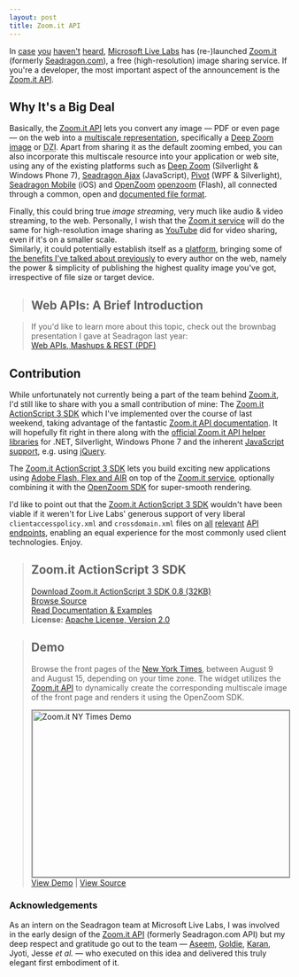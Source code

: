 ```yaml
---
layout: post
title: Zoom.it API
---
```

In [case][1] [you][2] [haven't][3] [heard][4], [Microsoft Live Labs][livelabs]
has (re-)launched [Zoom.it][] (formerly [Seadragon.com][seadragon]), a
free (high-resolution) image sharing service. If you're a developer, the most
important aspect of the announcement is the [Zoom.it API][zoomit-api].


## Why It's a Big Deal

Basically, the [Zoom.it API][zoomit-api] lets you convert any image — PDF or
even page — on the web into a [multiscale representation][idz-1], specifically
a [Deep&nbsp;Zoom image][dz-spec] or <acronym title="Deep Zoom Image">DZI</acronym>.
Apart from sharing it as the default zooming embed, you can also incorporate
this multiscale resource into your application or web site, using any of the
existing platforms such as [Deep Zoom][deep-zoom] (Silverlight & Windows&nbsp;Phone&nbsp;7),
[Seadragon&nbsp;Ajax][seadragon-ajax] (JavaScript), [Pivot][pivot] (WPF &
Silverlight), [Seadragon&nbsp;Mobile][seadragon-mobile] (iOS) and [OpenZoom]
[openzoom] (Flash), all connected through a common, open and
[documented file format][dz-spec].

Finally, this could bring true *image streaming*, very much like audio & video
streaming, to the web. Personally, I wish that the [Zoom.it service][zoomit-api]
will do the same for high-resolution image sharing as [YouTube][yt-rick-roll]
did for video sharing, even if it's on a smaller scale.<br/>
Similarly, it could potentially establish itself as a [platform][tc-yt-platform],
bringing some of [the benefits I've talked about previously][imsir] to every
author on the web, namely the power & simplicity of publishing the highest
quality image you've got, irrespective of file size or target device.

> ## Web APIs: A Brief Introduction

> If you'd like to learn more about this topic, check out the brownbag presentation
> I gave at Seadragon last year:<br/>
> [Web APIs, Mashups & REST (PDF)][web-apis]


## Contribution
While unfortunately not currently being a part of the team behind [Zoom.it][],
I'd still like to share with you a small contribution of mine:
The [Zoom.it ActionScript 3 SDK][zoomit-as3-sdk] which I've implemented over
the course of last weekend, taking advantage of the fantastic
[Zoom.it API documentation][zoomit-api-docs]. It will hopefully fit right in
there along with the [official Zoom.it API helper libraries][zoomit-api-libs]
for .NET, Silverlight, Windows Phone 7 and the inherent
[JavaScript support][zoomit-api-js], e.g. using [jQuery][].

The <a href="http://openzoom.org/zoomit-as3-sdk/">Zoom.it ActionScript 3 SDK</a> lets you build exciting new applications using <a href="http://adobe.com/flashplatform">Adobe Flash, Flex and AIR</a> on top of the <a href="http://api.zoom.it">Zoom.it service</a>, optionally combining it with the <a href="http://openzoom.org">OpenZoom SDK</a> for super-smooth rendering.

I'd like to point out that the <a href="http://openzoom.org/zoomit-as3-sdk/">Zoom.it ActionScript 3 SDK</a> wouldn't have been viable if it weren't for Live Labs' generous support of very liberal <code>clientaccesspolicy.xml</code> and <code>crossdomain.xml</code> files on <a href="http://api.zoom.it/clientaccesspolicy.xml">all</a> <a href="http://cache.zoom.it/clientaccesspolicy.xml">relevant</a> <a href="http://api.zoom.it/crossdomain.xml">API</a> <a href="http://cache.zoom.it/crossdomain.xml">endpoints</a>, enabling an equal experience for the most commonly used client technologies. Enjoy.

<blockquote class="flash">
<h2>Zoom.it ActionScript 3 SDK</h2>
<a href="http://openzoom.org/zoomit-as3-sdk/download/latest/zip">Download Zoom.it ActionScript 3 SDK 0.8 (32KB)</a>
<br/>
<a style="font-weight:normal" href="http://github.com/openzoom/zoomit-as3-sdk">Browse Source</a>
<br/>
<a style="font-weight:normal" href="http://docs.openzoom.org/zoomit-as3-sdk/">Read Documentation &amp; Examples</a>
<br/>
<strong>License:</strong> <a style="font-weight:normal" href="http://www.apache.org/licenses/LICENSE-2.0.html">Apache License, Version 2.0</a>
</blockquote>

<blockquote class="info">
<h2>Demo</h2>
<p class="footnote">Browse the front pages of the <a href="http://nytimes.com">New York Times</a>, between August 9 and August 15, depending on your time zone. The widget utilizes the <a href="http://api.zoom.it">Zoom.it API</a> to dynamically create the corresponding multiscale image of the front page and renders it using the OpenZoom SDK.</p>

<a href="http://gasi.ch/examples/zoom-it-api/" title="Zoom.it NY Times Demo by Daniel Gasienica, on Flickr"><img style="border: 2px solid #999999" src="http://farm5.static.flickr.com/4102/4877662142_f21494697c.jpg" width="500" height="300" alt="Zoom.it NY Times Demo" /></a>
<a href="http://gasi.ch/examples/zoom-it-api/">View Demo</a> | <a href="http://gasi.ch/examples/zoom-it-api/source/">View Source</a>
</blockquote>

<h3>Acknowledgements</h3>
<p class="footnote">As an intern on the Seadragon team at Microsoft Live Labs, I was involved in the early design of the <a href="http://api.zoom.it">Zoom.it API</a> (formerly Seadragon.com API) but my deep respect and gratitude go out to the team &mdash; <a href="http://twitter.com/aseemk">Aseem</a>, <a href="http://twitter.com/golds711">Goldie</a>, <a href="http://twitter.com/kpsin">Karan</a>, Jyoti, Jesse <em>et al.</em> &mdash;  who executed on this idea and delivered this truly elegant first embodiment of it.</p>


[1]: http://www.reddit.com/r/technology/comments/cykxj/microsoft_launches_zoomit_free_service_for
[2]: http://blogs.msdn.com/b/stevecla01/archive/2010/08/05/microsoft-s-live-labs-launches-zoom-it.aspx
[3]: http://news.ycombinator.com/item?id=1582203
[4]: http://www.readwriteweb.com/archives/microsoft_introduces_social_lightbox_zoomit_from_live_labs_and_silverlight.php
[livelabs]: http://livelabs.com/
[zoom.it]: http://zoom.it/
[zoomit-api]: http://api.zoom.it/
[seadragon]: http://seadragon.com/
[idz-1]: http://gasi.ch/blog/inside-deep-zoom-1/
[dz-spec]: http://msdn.microsoft.com/en-us/library/cc645077(VS.95).aspx
[deep-zoom]: http://www.microsoft.com/silverlight/deep-zoom/
[seadragon-ajax]: http://seadragon.com/developer/ajax/
[pivot]: http://www.getpivot.com/
[seadragon-mobile]: http://itunes.apple.com/us/app/seadragon-mobile/id299655981?mt=8
[openzoom]: http://openzoom.org
[yt-rick-roll]: http://www.youtube.com/watch?v=oHg5SJYRHA0
[tc-yt-platform]: http://techcrunch.com/2008/03/12/youtube-the-platform/
[imsir]: http://gasi.ch/blog/inline-multiscale-image-replacement/
[web-apis]: http://gasi.ch/publications/web-apis-daniel-gasienica.pdf
[zoomit-as3-sdk]: http://openzoom.org/zoomit-as3-sdk/
[zoomit-api-docs]: http://zoom.it/pages/api/
[zoomit-api-libs]: http://zoom.it/pages/api/libraries/
[zoomit-api-js]: http://zoom.it/pages/api/quickstarts/javascript
[jquery]: http://jquery.com